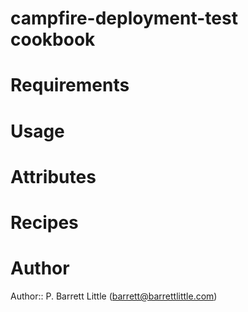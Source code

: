 # campfire-deployment-test cookbook #

# Requirements

# Usage

# Attributes

# Recipes

# Author

Author:: P. Barrett Little (<barrett@barrettlittle.com>)
